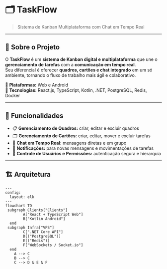 # 🗂️ TaskFlow  
> Sistema de Kanban Multiplataforma com Chat em Tempo Real  

---

## 📖 Sobre o Projeto  

O **TaskFlow** é um **sistema de Kanban digital e multiplataforma** que une o **gerenciamento de tarefas** com a **comunicação em tempo real**.  
Seu diferencial é oferecer **quadros, cartões e chat integrado** em um só ambiente, tornando o fluxo de trabalho mais ágil e colaborativo.  

🔹 **Plataformas:** Web e Android  
🔹 **Tecnologias:** React.js, TypeScript, Kotlin, .NET, PostgreSQL, Redis, Docker  

---

## 🚀 Funcionalidades  

- 📋 **Gerenciamento de Quadros:** criar, editar e excluir quadros  
- 🗂 **Gerenciamento de Cartões:** criar, editar, mover e excluir tarefas  
- 💬 **Chat em Tempo Real:** mensagens diretas e em grupo  
- 🔔 **Notificações:** para novas mensagens e movimentações de tarefas  
- 👥 **Controle de Usuários e Permissões:** autenticação segura e hierarquia  

---

## 🏗️ Arquitetura  

```mermaid
---
config:
  layout: elk
---
flowchart TD
 subgraph Clients["Clients"]
        A["React + TypeScript Web"]
        B["Kotlin Android"]
  end
 subgraph Infra["VPS"]
        C[".NET Core API"]
        D[("PostgreSQL")]
        E[("Redis")]
        F["WebSockets / Socket.io"]
  end
    A --> C
    B --> C
    C --> D & E & F
